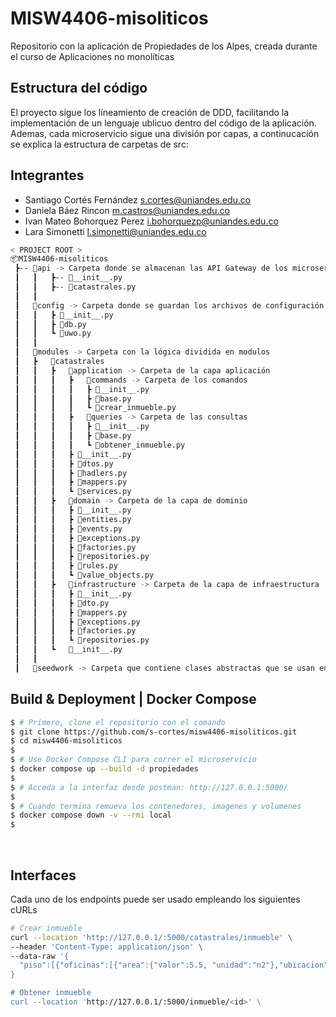 # MISW4406-misoliticos
Repositorio con la aplicación de Propiedades de los Alpes, creada durante el curso de Aplicaciones no monolíticas

## Estructura del código

El proyecto sigue los líneamiento de creación de DDD, facilitando la implementación de un lenguaje ublicuo dentro del código de la aplicación. Ademas, cada microservicio sigue una división por capas, a continucación se explica la estructura de carpetas de src:

## Integrantes

* Santiago Cortés Fernández [s.cortes@uniandes.edu.co](mailto:s.cortes@uniandes.edu.co)
* Daniela Báez Rincon [m.castros@uniandes.edu.co](mailto:d.baezr@uniandes.edu.co)
* Ivan Mateo Bohorquez Perez [i.bohorquezp@uniandes.edu.co](mailto:i.bohorquezp@uniandes.edu.co)
* Lara Simonetti [l.simonetti@uniandes.edu.co](mailto:l.simonetti@uniandes.edu.co)


```bash
< PROJECT ROOT >
📦MISW4406-misoliticos
 ┣-- 📂api -> Carpeta donde se almacenan las API Gateway de los microservicios
 ┃   ┃   ┣-- 📜__init__.py
 ┃   ┃   ┣-- 📜catastrales.py
 ┃   ┃
 ┃   📂config -> Carpeta donde se guardan los archivos de configuración de base de datos y la unidad de trabajo
 ┃   ┃   ┣ 📜__init__.py
 ┃   ┃   ┣ 📜db.py
 ┃   ┃   ┗ 📜uwo.py
 ┃   ┃
 ┃   📂modules -> Carpeta con la lógica dividida en modulos
 ┃   ┣   📂catastrales
 ┃   ┃   ┣   📂application -> Carpeta de la capa aplicación
 ┃   ┃   ┃   ┣   📂commands -> Carpeta de los comandos
 ┃   ┃   ┃   ┃   ┣ 📜__init__.py
 ┃   ┃   ┃   ┃   ┣ 📜base.py
 ┃   ┃   ┃   ┃   ┗ 📜crear_inmueble.py
 ┃   ┃   ┃   ┣   📂queries -> Carpeta de las consultas
 ┃   ┃   ┃   ┃   ┣ 📜__init__.py
 ┃   ┃   ┃   ┃   ┣ 📜base.py
 ┃   ┃   ┃   ┃   ┗ 📜obtener_inmueble.py
 ┃   ┃   ┃   ┣ 📜__init__.py
 ┃   ┃   ┃   ┣ 📜dtos.py
 ┃   ┃   ┃   ┣ 📜hadlers.py
 ┃   ┃   ┃   ┣ 📜mappers.py
 ┃   ┃   ┃   ┗ 📜services.py
 ┃   ┃   ┣   📂domain -> Carpeta de la capa de dominio
 ┃   ┃   ┃   ┣ 📜__init__.py
 ┃   ┃   ┃   ┣ 📜entities.py
 ┃   ┃   ┃   ┣ 📜events.py
 ┃   ┃   ┃   ┣ 📜exceptions.py
 ┃   ┃   ┃   ┣ 📜factories.py
 ┃   ┃   ┃   ┣ 📜repositories.py
 ┃   ┃   ┃   ┣ 📜rules.py
 ┃   ┃   ┃   ┗ 📜value_objects.py
 ┃   ┃   ┣   📂infrastructure -> Carpeta de la capa de infraestructura
 ┃   ┃   ┃   ┣ 📜__init__.py
 ┃   ┃   ┃   ┣ 📜dto.py
 ┃   ┃   ┃   ┣ 📜mappers.py
 ┃   ┃   ┃   ┣ 📜exceptions.py
 ┃   ┃   ┃   ┣ 📜factories.py
 ┃   ┃   ┃   ┗ 📜repositories.py
 ┃   ┃   ┗   📜__init__.py
 ┃   ┃
 ┃   📂seedwork -> Carpeta que contiene clases abstractas que se usan en varias partes del código
```

## Build & Deployment | Docker Compose

```bash
$ # Primero, clone el repositorio con el comando
$ git clone https://github.com/s-cortes/misw4406-misoliticos.git
$ cd misw4406-misoliticos
$
$ # Use Docker Compose CLI para correr el microservicio
$ docker compose up --build -d propiedades
$
$ # Acceda a la interfaz desde postman: http://127.0.0.1:5000/
$
$ # Cuando termina remueva los contenedores, imagenes y volumenes
$ docker compose down -v --rmi local
$
```

<br />

## Interfaces

Cada uno de los endpoints puede ser usado empleando los siguientes cURLs

```bash
# Crear inmueble
curl --location 'http://127.0.0.1/:5000/catastrales/inmueble' \
--header 'Content-Type: application/json' \
--data-raw '{
  "piso":[{"oficinas":[{"area":{"valor":5.5, "unidad":"n2"},"ubicacion":{"nombre":"ubi","nombre_visible":"otra cosa","telefono":"str"}}]}]
}

# Obtener inmueble
curl --location 'http://127.0.0.1/:5000/inmueble/<id>' \
```